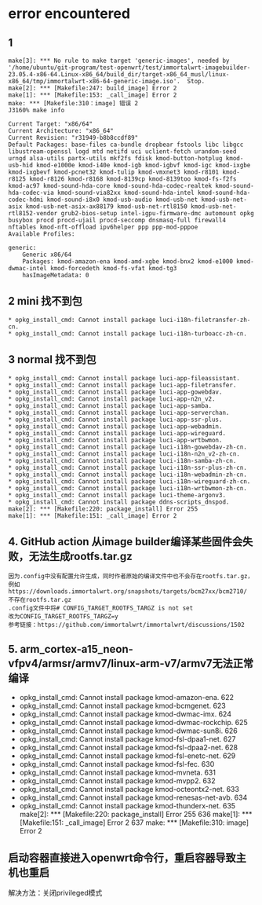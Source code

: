# error encountered

## 1

    make[3]: *** No rule to make target 'generic-images', needed by '/home/ubuntu/git-program/test-openwrt/test/immortalwrt-imagebuilder-23.05.4-x86-64.Linux-x86_64/build_dir/target-x86_64_musl/linux-x86_64/tmp/immortalwrt-x86-64-generic-image.iso'.  Stop.
    make[2]: *** [Makefile:247: build_image] Error 2
    make[1]: *** [Makefile:153: _call_image] Error 2
    make: *** [Makefile:310：image] 错误 2
    J3160% make info

    Current Target: "x86/64"
    Current Architecture: "x86_64"
    Current Revision: "r31949-b8b8ccdf89"
    Default Packages: base-files ca-bundle dropbear fstools libc libgcc libustream-openssl logd mtd netifd uci uclient-fetch urandom-seed urngd alsa-utils partx-utils mkf2fs fdisk kmod-button-hotplug kmod-usb-hid kmod-e1000e kmod-i40e kmod-igb kmod-igbvf kmod-igc kmod-ixgbe kmod-ixgbevf kmod-pcnet32 kmod-tulip kmod-vmxnet3 kmod-r8101 kmod-r8125 kmod-r8126 kmod-r8168 kmod-8139cp kmod-8139too kmod-fs-f2fs kmod-ac97 kmod-sound-hda-core kmod-sound-hda-codec-realtek kmod-sound-hda-codec-via kmod-sound-via82xx kmod-sound-hda-intel kmod-sound-hda-codec-hdmi kmod-sound-i8x0 kmod-usb-audio kmod-usb-net kmod-usb-net-asix kmod-usb-net-asix-ax88179 kmod-usb-net-rtl8150 kmod-usb-net-rtl8152-vendor grub2-bios-setup intel-igpu-firmware-dmc automount opkg busybox procd procd-ujail procd-seccomp dnsmasq-full firewall4 nftables kmod-nft-offload ipv6helper ppp ppp-mod-pppoe
    Available Profiles:

    generic:
        Generic x86/64
        Packages: kmod-amazon-ena kmod-amd-xgbe kmod-bnx2 kmod-e1000 kmod-dwmac-intel kmod-forcedeth kmod-fs-vfat kmod-tg3
        hasImageMetadata: 0

## 2 mini 找不到包

    * opkg_install_cmd: Cannot install package luci-i18n-filetransfer-zh-cn.
    * opkg_install_cmd: Cannot install package luci-i18n-turboacc-zh-cn.

## 3 normal 找不到包

    * opkg_install_cmd: Cannot install package luci-app-fileassistant.
    * opkg_install_cmd: Cannot install package luci-app-filetransfer.
    * opkg_install_cmd: Cannot install package luci-app-gowebdav.
    * opkg_install_cmd: Cannot install package luci-app-n2n_v2.
    * opkg_install_cmd: Cannot install package luci-app-samba.
    * opkg_install_cmd: Cannot install package luci-app-serverchan.
    * opkg_install_cmd: Cannot install package luci-app-ssr-plus.
    * opkg_install_cmd: Cannot install package luci-app-webadmin.
    * opkg_install_cmd: Cannot install package luci-app-wireguard.
    * opkg_install_cmd: Cannot install package luci-app-wrtbwmon.
    * opkg_install_cmd: Cannot install package luci-i18n-gowebdav-zh-cn.
    * opkg_install_cmd: Cannot install package luci-i18n-n2n_v2-zh-cn.
    * opkg_install_cmd: Cannot install package luci-i18n-samba-zh-cn.
    * opkg_install_cmd: Cannot install package luci-i18n-ssr-plus-zh-cn.
    * opkg_install_cmd: Cannot install package luci-i18n-webadmin-zh-cn.
    * opkg_install_cmd: Cannot install package luci-i18n-wireguard-zh-cn.
    * opkg_install_cmd: Cannot install package luci-i18n-wrtbwmon-zh-cn.
    * opkg_install_cmd: Cannot install package luci-theme-argonv3.
    * opkg_install_cmd: Cannot install package ddns-scripts_dnspod.
    make[2]: *** [Makefile:220: package_install] Error 255
    make[1]: *** [Makefile:151: _call_image] Error 2

## 4. GitHub action 从image builder编译某些固件会失败，无法生成rootfs.tar.gz
    因为.config中没有配置允许生成，同时作者原始的编译文件中也不会存在rootfs.tar.gz，例如https://downloads.immortalwrt.org/snapshots/targets/bcm27xx/bcm2710/ 不存在rootfs.tar.gz
    .config文件中将# CONFIG_TARGET_ROOTFS_TARGZ is not set
    改为CONFIG_TARGET_ROOTFS_TARGZ=y
    参考链接：https://github.com/immortalwrt/immortalwrt/discussions/1502

## 5. arm_cortex-a15_neon-vfpv4/armsr/armv7/linux-arm-v7/armv7无法正常编译
* opkg_install_cmd: Cannot install package kmod-amazon-ena.
622
 * opkg_install_cmd: Cannot install package kmod-bcmgenet.
623
 * opkg_install_cmd: Cannot install package kmod-dwmac-imx.
624
 * opkg_install_cmd: Cannot install package kmod-dwmac-rockchip.
625
 * opkg_install_cmd: Cannot install package kmod-dwmac-sun8i.
626
 * opkg_install_cmd: Cannot install package kmod-fsl-dpaa1-net.
627
 * opkg_install_cmd: Cannot install package kmod-fsl-dpaa2-net.
628
 * opkg_install_cmd: Cannot install package kmod-fsl-enetc-net.
629
 * opkg_install_cmd: Cannot install package kmod-fsl-fec.
630
 * opkg_install_cmd: Cannot install package kmod-mvneta.
631
 * opkg_install_cmd: Cannot install package kmod-mvpp2.
632
 * opkg_install_cmd: Cannot install package kmod-octeontx2-net.
633
 * opkg_install_cmd: Cannot install package kmod-renesas-net-avb.
634
 * opkg_install_cmd: Cannot install package kmod-thunderx-net.
635
make[2]: *** [Makefile:220: package_install] Error 255
636
make[1]: *** [Makefile:151: _call_image] Error 2
637
make: *** [Makefile:310: image] Error 2

## 启动容器直接进入openwrt命令行，重启容器导致主机也重启
 解决方法：关闭privileged模式 
